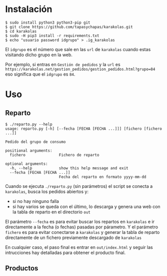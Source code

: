 # Instalación

```console
$ sudo install python3 python3-pip git
$ git clone https://github.com/tapasychapas/karakolas.git
$ cd karakolas
$ sudo -H pip3 install -r requirements.txt
$ echo "usuario password idgrupo" > .ig_karakolas
```

El `idgrupo` es el número que sale en las `url` de
`karakolas` cuando estas visitando dicho grupo en la web.

Por ejemplo, si entras en `Gestión de pedidos` y la `url` es
`https://karakolas.net/gestion_pedidos/gestion_pedidos.html?grupo=84`
eso significa que el `idgrupo` es `84`.

# Uso

## Reparto

```console
$ ./reparto.py --help
usage: reparto.py [-h] [--fecha [FECHA [FECHA ...]]] [fichero [fichero ...]]

Pedido del grupo de consumo

positional arguments:
  fichero               Fichero de reparto

optional arguments:
  -h, --help            show this help message and exit
  --fecha [FECHA [FECHA ...]]
                        Fecha del reparto en formato yyyy-mm-dd
```

Cuando se ejecuta `./reparto.py` (sin parámetros) el script
se conecta a `karakolas`, busca los pedidos abiertos y:

* si no hay ninguno falla
* si hay varios se queda con el último, lo descarga y genera una
web con la tabla de reparto en el directorio `out`

El parámetro `--fecha` es para evitar buscar los repartos en `karakolas`
e ir directamente a la fecha (o fechas) pasadas por párametro.
Y el parámetro `fichero` es para evitar conectarse a `karakolas` y generar
la tabla de reparto directamente de un fichero previamente descargado
de `karakolas`

En cualquier caso, el paso final es entrar en `out/index.html` y seguir
las intrucciones hay detalladas para obtener el producto final.

## Productos
